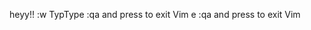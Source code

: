 heyy!! 
:w
TypType  :qa  and press <Enter> to exit Vim                                             e  :qa  and press <Enter> to exit Vim                                             
